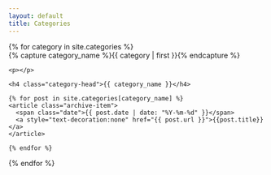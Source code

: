 ```yaml
---
layout: default
title: Categories
---
```


<div id="archives">
{% for category in site.categories %}
  <div class="archive-group">
    {% capture category_name %}{{ category | first }}{% endcapture %}
    <div id="#{{ category_name | slugize }}"></div>
    
    <p></p>

    <h4 class="category-head">{{ category_name }}</h4>

    {% for post in site.categories[category_name] %}
    <article class="archive-item">
      <span class="date">{{ post.date | date: "%Y-%m-%d" }}</span>
      <a style="text-decoration:none" href="{{ post.url }}">{{post.title}}</a>
    </article>

    {% endfor %}
  </div>
{% endfor %}
</div>
